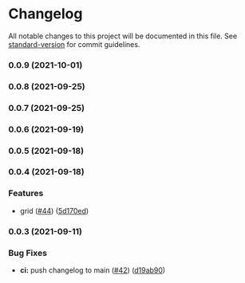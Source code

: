 # Changelog

All notable changes to this project will be documented in this file. See [standard-version](https://github.com/conventional-changelog/standard-version) for commit guidelines.

### 0.0.9 (2021-10-01)

### 0.0.8 (2021-09-25)

### 0.0.7 (2021-09-25)

### 0.0.6 (2021-09-19)

### 0.0.5 (2021-09-18)

### 0.0.4 (2021-09-18)


### Features

* grid ([#44](https://github.com/go-components/go-components/issues/44)) ([5d170ed](https://github.com/go-components/go-components/commit/5d170eded31afdd6e9af206638554088f1113c70))

### 0.0.3 (2021-09-11)


### Bug Fixes

* **ci:** push changelog to main ([#42](https://github.com/go-components/go-components/issues/42)) ([d19ab90](https://github.com/go-components/go-components/commit/d19ab90d29cbfe0110cf73bf044a7bd73e6f756b))
